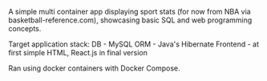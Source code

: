 A simple multi container app displaying sport stats (for now from NBA via basketball-reference.com), showcasing basic SQL and web programming concepts.


Target application stack: 
DB - MySQL
ORM - Java's Hibernate
Frontend - at first simple HTML, React.js in final version

Ran using docker containers with Docker Compose.